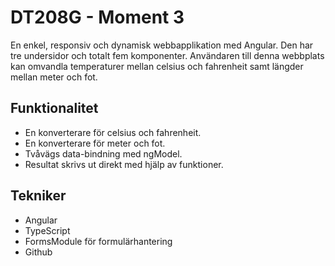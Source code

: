 # DT208G - Moment 3

En enkel, responsiv och dynamisk webbapplikation med Angular. Den har tre undersidor och totalt fem komponenter. Användaren till denna webbplats kan omvandla temperaturer mellan celsius och fahrenheit samt längder mellan meter och fot. 

## Funktionalitet

- En konverterare för celsius och fahrenheit.
- En konverterare för meter och fot.
- Tvåvägs data-bindning med ngModel.
- Resultat skrivs ut direkt med hjälp av funktioner.

## Tekniker

- Angular
- TypeScript
- FormsModule för formulärhantering
- Github

